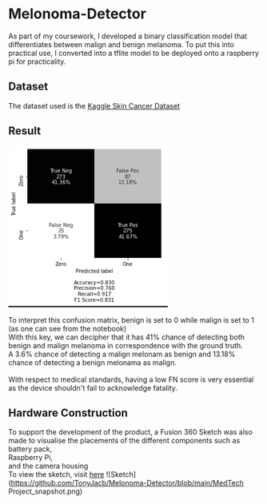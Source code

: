 # Melonoma-Detector
As part of my coursework, I developed a binary classification model that differentiates between malign and benign melanoma. To put this into practical use, I converted into a tflite model to be deployed onto a raspberry pi for practicality.

## Dataset
The dataset used is the [Kaggle Skin Cancer Dataset](https://www.kaggle.com/fanconic/skin-cancer-malignant-vs-benign)

## Result
![Confusion Matrix](https://github.com/TonyJacb/Melonoma-Detector/blob/main/conf_matrix.png)

To interpret this confusion matrix, benign is set to 0 while malign is set to 1 (as one can see from the notebook) <br>
With this key, we can decipher that it has 41% chance of detecting both benign and malign melanoma in correspondence with the ground truth. <br>
A 3.6% chance of detecting a malign melonam as benign and 13.18% chance of detecting a benign melonama as malign. <br>
<br>
With respect to medical standards, having a low FN score is very essential as the device shouldn't fail to acknowledge fatality.

## Hardware Construction
To support the development of the product, a Fusion 360 Sketch was also made to visualise the placements of the different components such as <br>
battery pack, <br>
Raspberry Pi, <br>
and the camera housing <br>
To view the sketch, visit [here](https://vitstudent1999.autodesk360.com/g/shares/SH919a0QTf3c32634dcf5523a9fcb74003ce)
![Sketch](https://github.com/TonyJacb/Melonoma-Detector/blob/main/MedTech Project_snapshot.png)
